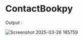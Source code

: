 







# ContactBookpy
 
Output : 


![Screenshot 2025-03-26 185759](https://github.com/user-attachments/assets/515a36bf-8d71-44e8-93c1-bfba637aff0d)
